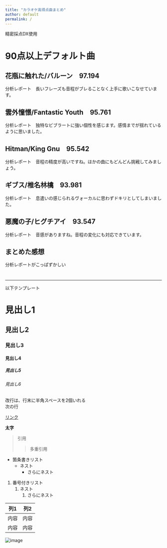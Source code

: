 ```yaml
---
title: "カラオケ高得点曲まとめ"
author: default
permalink: /
---
```

精密採点DX使用
# 90点以上デフォルト曲
## 花瓶に触れた/バルーン　97.194
  分析レポート　長いフレーズも音程がブレることなく上手に歌いこなせています。
## 雲外憧憬/Fantastic Youth　95.761
  分析レポート　独特なビブラートに強い個性を感じます。感情までが揺れているように思いました。
## Hitman/King Gnu　95.542
  分析レポート　音程の精度が高いですね。ほかの曲にもどんどん挑戦してみましょう。
## ギブス/椎名林檎　93.981
  分析レポート　息遣いの感じられるヴォーカルに思わずドキリとしてしまいました。
## 悪魔の子/ヒグチアイ　93.547
  分析レポート　音感がありますね。音程の変化にも対応できています。
  
  
  
## まとめた感想
分析レポートがこっぱずかしい




#





---

以下テンプレート

# 見出し1
## 見出し2
### 見出し3
#### 見出し4
##### 見出し5
###### 見出し6

改行は、行末に半角スペースを2個いれる  
次の行

[リンク](https://www.google.co.jp/)

**太字**

> 引用
>> 多重引用


- 箇条書きリスト
  - ネスト
    - さらにネスト


1. 番号付きリスト
   1. ネスト
      1. さらにネスト

  
| 列1  | 列2  |
|-----|-----|
| 内容  | 内容  |
| 内容  | 内容  |

![image](/220422_GitHubPages/assets/images/logo-150.png)
